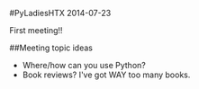 #PyLadiesHTX 2014-07-23

First meeting!!

##Meeting topic ideas
-  Where/how can you use Python?
-  Book reviews? I've got WAY too many books.